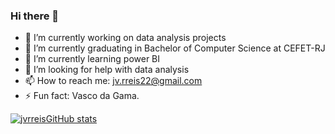 ### Hi there 👋


- 🔭 I’m currently working on data analysis projects
- 🔭 I’m currently graduating in Bachelor of Computer Science at CEFET-RJ
- 🌱 I’m currently learning power BI
- 🤔 I’m looking for help with data analysis
- 📫 How to reach me: jv.rreis22@gmail.com
- ⚡ Fun fact: Vasco da Gama.


[![jvrreisGitHub stats](https://github-readme-stats.vercel.app/api?username=jvrreis)](https://github.com/jvrreis/github-readme-stats)

